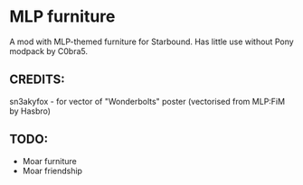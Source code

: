 # MLP furniture
A mod with MLP-themed furniture for Starbound. Has little use without Pony modpack by C0bra5.

## CREDITS:

sn3akyfox - for vector of "Wonderbolts" poster (vectorised from MLP:FiM by Hasbro)

## TODO:

- Moar furniture
- Moar friendship
